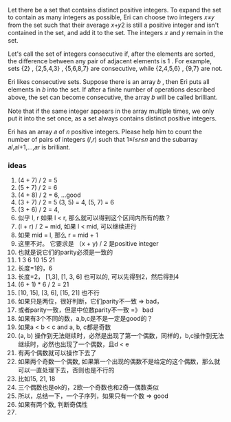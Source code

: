 Let there be a set that contains distinct positive integers. To expand the set to contain as many integers as possible,
Eri can choose two integers 𝑥≠𝑦
from the set such that their average 𝑥+𝑦2
is still a positive integer and isn't contained in the set, and add it to the set. The integers 𝑥
and 𝑦
remain in the set.

Let's call the set of integers consecutive if, after the elements are sorted, the difference between any pair of
adjacent elements is 1
. For example, sets {2}
, {2,5,4,3}
, {5,6,8,7}
are consecutive, while {2,4,5,6}
, {9,7}
are not.

Eri likes consecutive sets. Suppose there is an array 𝑏
, then Eri puts all elements in 𝑏
into the set. If after a finite number of operations described above, the set can become consecutive, the array 𝑏
will be called brilliant.

Note that if the same integer appears in the array multiple times, we only put it into the set once, as a set always
contains distinct positive integers.

Eri has an array 𝑎
of 𝑛
positive integers. Please help him to count the number of pairs of integers (𝑙,𝑟)
such that 1≤𝑙≤𝑟≤𝑛
and the subarray 𝑎𝑙,𝑎𝑙+1,…,𝑎𝑟
is brilliant.

### ideas

1. (4 + 7) / 2 = 5
2. (5 + 7) / 2 = 6
3. (4 + 8) / 2 = 6, ...good
4. (3 + 7) / 2 = 5 (3, 5) = 4, (5, 7) = 6
5. (3 + 6) / 2 = 4,
6. 似乎 l, r 如果 l < r, 那么就可以得到这个区间内所有的数？
7. (l + r) / 2 = mid, 如果 l < mid, 可以继续进行
8. 如果 mid = l, 那么 r = mid + 1
9. 这里不对。 它要求是 （x + y) / 2 是positive integer
10. 也就是说它们的parity必须是一致的
11. 1 3 6 10 15 21
12. 长度=1的，6
13. 长度=2， [1,3], [1, 3, 6] 也可以的, 可以先得到2，然后得到4
14. (6 + 1) * 6 / 2 = 21
15. [10, 15], [3, 6], [15, 21] 也不行
16. 如果只是两位，很好判断，它们parity不一致 => bad，
17. 或者parity一致，但是中位数parity不一致 =》 bad
18. 如果有3个不同的数，a,b,c是不是一定是good的？
19. 如果a < b < c and a, b, c都是奇数
20. (a, b) 操作到无法继续时，必然是出现了第一个偶数，同样的，b,c操作到无法继续时，必然也出现了一个偶数，且d < e
21. 有两个偶数就可以操作下去了
22. 如果两个奇数一个偶数, 如果第一个出现的偶数不是给定的这个偶数，那么就可以一直处理下去，否则也是不行的
23. 比如15, 21, 18
24. 三个偶数也是ok的，2欧一个奇数也和2奇一偶数类似
25. 所以，总结一下，一个子序列，如果只有一个数 => good
26. 如果有两个数, 判断奇偶性
27. 